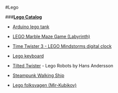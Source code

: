 #Lego

###[**Lego Catalog**](http://catalogs.lego.com/BrandCatalog/BrandCatalogue2HY2015/RU_2HY2015/)

- [Arduino lego tank](https://hackaday.io/project/1255-arduino-lego-tank)

- [LEGO Marble Maze Game (Labyrinth)](http://www.youtube.com/watch?v=FfPO1M8aChg)

- [Time Twister 3 - LEGO Mindstorms digital clock](http://www.youtube.com/watch?v=O9Ha6cM0RjI)

- [Lego keyboard](http://jkbrickworks.com/lego-computer-keyboard/)

- [Tilted Twister](http://tiltedtwister.com/) - Lego Robots by Hans Andersson

- [Steampunk Walking Ship](http://jkbrickworks.com/steampunk-walking-ship/)

- [Lego folksvagen (Mir-Kubikov)](http://mir-kubikov.ru/lego/eksklyuzivnye-nabory-lego/turisticheskiy-treyler-folksvagen-t1/)